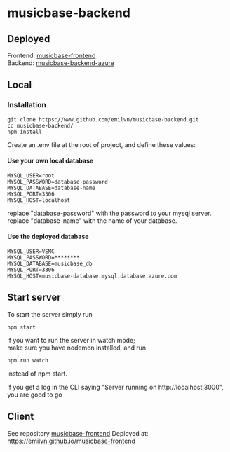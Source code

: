 # musicbase-backend

## Deployed
Frontend: [musicbase-frontend](https://emilvn.github.io/musicbase-frontend)  
Backend: [musicbase-backend-azure](https://musicbase-backend.azurewebsites.net)

## Local
### Installation
    git clone https://www.github.com/emilvn/musicbase-backend.git
    cd musicbase-backend/
    npm install

Create an .env file at the root of project, and define these values:  
#### Use your own local database

    MYSQL_USER=root
    MYSQL_PASSWORD=database-password
    MYSQL_DATABASE=database-name
    MYSQL_PORT=3306
    MYSQL_HOST=localhost
replace "database-password" with the password to your mysql server.  
replace "database-name" with the name of your database.
#### Use the deployed database
    MYSQL_USER=VEMC
    MYSQL_PASSWORD=********
    MYSQL_DATABASE=musicbase_db
    MYSQL_PORT=3306
    MYSQL_HOST=musicbase-database.mysql.database.azure.com

## Start server
To start the server simply run

    npm start
if you want to run the server in watch mode;   
make sure you have nodemon installed, and run

    npm run watch
instead of npm start.

if you get a log in the CLI saying "Server running on http://localhost:3000", you are good to go

## Client
See repository [musicbase-frontend](https://github.com/emilvn/musicbase-frontend)
Deployed at: https://emilvn.github.io/musicbase-frontend